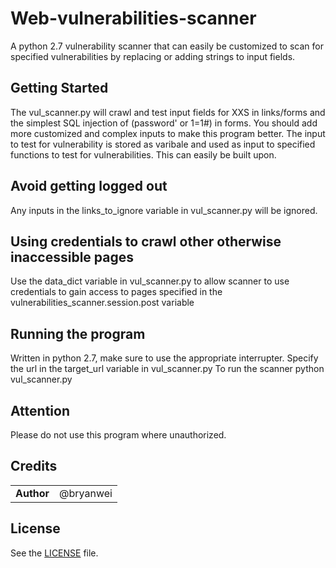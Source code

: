 # Web-vulnerabilities-scanner
A python 2.7 vulnerability scanner that can easily be customized to scan for specified vulnerabilities by replacing or adding strings to input fields. 

## Getting Started
The vul_scanner.py will crawl and test input fields for XXS in links/forms and the simplest SQL injection of (password' or 1=1#) in forms. You should add more customized and complex inputs to make this program better. The input to test for vulnerability is stored as varibale and used as input to specified functions to test for vulnerabilities. This can easily be built upon. 

## Avoid getting logged out
Any inputs in the links_to_ignore variable in vul_scanner.py will be ignored. 

## Using credentials to crawl other otherwise inaccessible pages
Use the data_dict variable in vul_scanner.py to allow scanner to use credentials to gain access to pages specified in the vulnerabilities_scanner.session.post variable

## Running the program
Written in python 2.7, make sure to use the appropriate interrupter. 
Specify the url in the target_url variable in vul_scanner.py
To run the scanner
python vul_scanner.py

## Attention
Please do not use this program where unauthorized.

## Credits

|                                      |             |
| ------------------------------------ | ----------- |
| **Author**                           | @bryanwei   |

## License
See the [LICENSE](https://github.com/bryanweielio/Web-vulnerabilities-scanner/blob/master/LICENSE) file.
